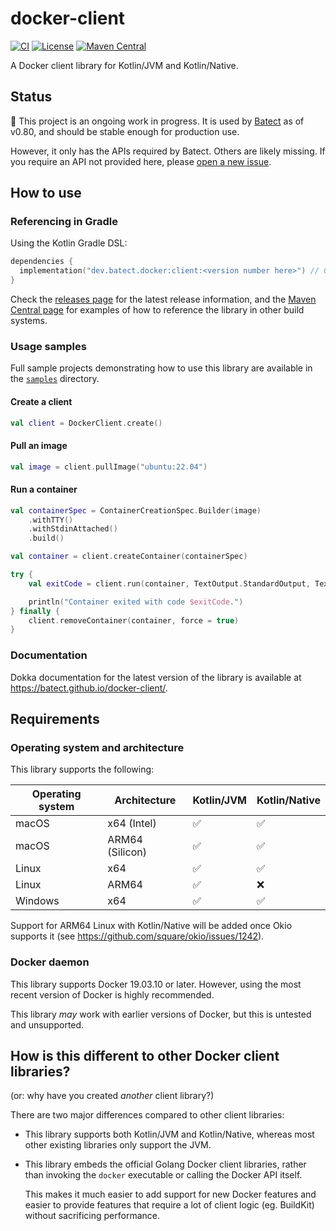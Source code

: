 # docker-client

[![CI](https://github.com/batect/docker-client/actions/workflows/ci.yml/badge.svg)](https://github.com/batect/docker-client/actions/workflows/ci.yml)
[![License](https://img.shields.io/github/license/batect/batect.svg)](https://opensource.org/licenses/Apache-2.0)
[![Maven Central](https://img.shields.io/maven-central/v/dev.batect.docker/client.svg?label=maven%20central)](https://search.maven.org/search?q=g:%22dev.batect.docker%22%20AND%20a:%22client%22)

A Docker client library for Kotlin/JVM and Kotlin/Native.

## Status

:construction: This project is an ongoing work in progress. It is used by [Batect](https://batect.dev) as of v0.80, and should
be stable enough for production use.

However, it only has the APIs required by Batect. Others are likely missing.
If you require an API not provided here, please [open a new issue](https://github.com/batect/docker-client/issues).

## How to use

### Referencing in Gradle

Using the Kotlin Gradle DSL:

```kotlin
dependencies {
  implementation("dev.batect.docker:client:<version number here>") // Get the latest version number from https://github.com/batect/docker-client/releases/latest
}
```

Check the [releases page](https://github.com/batect/docker-client/releases/latest) for the latest release information,
and the [Maven Central page](https://search.maven.org/artifact/dev.batect.docker/client) for examples of how
to reference the library in other build systems.

### Usage samples

Full sample projects demonstrating how to use this library are available in the [`samples`](./samples) directory.

#### Create a client

```kotlin
val client = DockerClient.create()
```

#### Pull an image

```kotlin
val image = client.pullImage("ubuntu:22.04")
```

#### Run a container

```kotlin
val containerSpec = ContainerCreationSpec.Builder(image)
    .withTTY()
    .withStdinAttached()
    .build()

val container = client.createContainer(containerSpec)

try {
    val exitCode = client.run(container, TextOutput.StandardOutput, TextOutput.StandardError, TextInput.StandardInput)

    println("Container exited with code $exitCode.")
} finally {
    client.removeContainer(container, force = true)
}
```

### Documentation

Dokka documentation for the latest version of the library is available at https://batect.github.io/docker-client/.

## Requirements

### Operating system and architecture

This library supports the following:

| Operating system | Architecture    | Kotlin/JVM         | Kotlin/Native      |
| ---------------- | --------------- | ------------------ | ------------------ |
| macOS            | x64 (Intel)     | :white_check_mark: | :white_check_mark: |
| macOS            | ARM64 (Silicon) | :white_check_mark: | :white_check_mark: |
| Linux            | x64             | :white_check_mark: | :white_check_mark: |
| Linux            | ARM64           | :white_check_mark: | :x:                |
| Windows          | x64             | :white_check_mark: | :white_check_mark: |

Support for ARM64 Linux with Kotlin/Native will be added once Okio supports it (see https://github.com/square/okio/issues/1242).

### Docker daemon

This library supports Docker 19.03.10 or later. However, using the most recent version of Docker is highly recommended.

This library _may_ work with earlier versions of Docker, but this is untested and unsupported.

## How is this different to other Docker client libraries?

(or: why have you created _another_ client library?)

There are two major differences compared to other client libraries:

* This library supports both Kotlin/JVM and Kotlin/Native, whereas most other existing libraries only support the JVM.

* This library embeds the official Golang Docker client libraries, rather than invoking the `docker` executable or
  calling the Docker API itself.

  This makes it much easier to add support for new Docker features and easier to provide features that require a lot of client logic
  (eg. BuildKit) without sacrificing performance.
